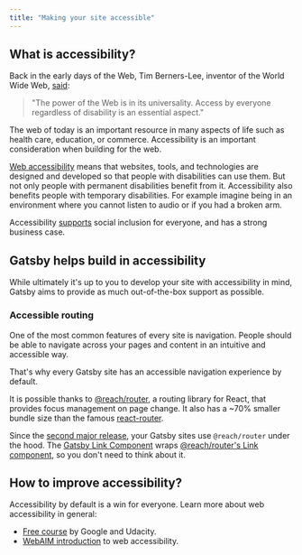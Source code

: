 ```yaml
---
title: "Making your site accessible"
---
```


## What is accessibility?

Back in the early days of the Web, Tim Berners-Lee, inventor of the World Wide Web, [said](https://www.w3.org/Press/IPO-announce):

> "The power of the Web is in its universality.
> Access by everyone regardless of disability is an essential aspect."

The web of today is an important resource in many aspects of life such as health care, education, or commerce. Accessibility is an important consideration when building for the web.

[Web accessibility](https://www.w3.org/WAI/fundamentals/accessibility-intro/#what) means that websites, tools, and technologies are designed and developed so that people with disabilities can use them. But not only people with permanent disabilities benefit from it. Accessibility also benefits people with temporary disabilities. For example imagine being in an environment where you cannot listen to audio or if you had a broken arm.

Accessibility [supports](https://www.w3.org/standards/webdesign/accessibility#case) social inclusion for everyone, and has a strong business case.

## Gatsby helps build in accessibility

While ultimately it's up to you to develop your site with accessibility in mind, Gatsby aims to provide as much out-of-the-box support as possible.

### Accessible routing

One of the most common features of every site is navigation. People should be able to navigate across your pages and content in an intuitive and accessible way.

That's why every Gatsby site has an accessible navigation experience by default.

It is possible thanks to [@reach/router](https://reach.tech/router), a routing library for React, that provides focus management on page change. It also has a ~70% smaller bundle size than the famous [react-router](https://github.com/ReactTraining/react-router).

Since the [second major release](/blog/2018-09-17-gatsby-v2/), your Gatsby sites use `@reach/router` under the hood. The [Gatsby Link Component](/docs/gatsby-link/) wraps [@reach/router's Link component](https://reach.tech/router/api/Link), so you don't need to think about it.

## How to improve accessibility?

Accessibility by default is a win for everyone. Learn more about web accessibility in general:

- [Free course](https://www.udacity.com/course/web-accessibility--ud891) by Google and Udacity.
- [WebAIM introduction](https://webaim.org/intro/) to web accessibility.

